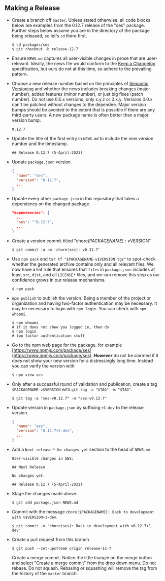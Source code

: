 
## Making a Release

* Create a branch off `master`. Unless stated otherwise, all code blocks below
  are examples from the 0.12.7 release of the "ses" package. Further steps below
  assume you are in the directory of the package being released, so let's `cd`
  there first.
  ```
  $ cd packages/ses
  $ git checkout -b release-12-7
  ```
* Ensure `NEWS.md` captures all user-visible changes in prose that are
  user-relevant.
  Ideally, the news file would conform to the [Keep a
  Changelog](https://keepachangelog.com) specification, but ours do not at this
  time, so adhere to the prevailing pattern.
* Choose a new release number based on the principles of [Semantic
  Versioning](https://semver.org) and whether the news includes breaking
  changes (major number), added features (minor number), or just big fixes
  (patch number).
  Do not use 0.0.x versions, only x.y.z or 0.x.y.
  Versions 0.0.x can't be patched without changes to the dependee.
  Major version bumps should be avoided to the extent that is possible if there
  are any third-party users. A new package name is often better than a major
  version bump.
  ```
  0.12.7
  ```
* Update the title of the first entry in `NEWS.md` to include the new version
  number and the timestamp.
  ```
  ## Release 0.12.7 (5-April-2021)
  ```
* Update `package.json` version.
  ```json
  {
    "name": "ses",
    "version": "0.12.7",
    ...
  }
  ```
* Update every other `package.json` in this repository that takes a dependency
  on the changed package.
  ```json
  "dependencies": {
    ...
    "ses": "^0.12.7",
    ...
  }
  ```
* Create a version commit titled "chore($PACKAGENAME): v$VERSION"
  ```
  $ git commit -a -m 'chore(ses): v0.12.7'
  ```
* Use `npm pack` and `tar tf "$PACKAGENAME-v$VERSION.tgz"` to spot-check
  whether the generated archive contains only and all relevant files.
  We now have a lint rule that ensures that `files` in `package.json` includes
  at least `src`, `dist`, and all `LICENSE*` files, and we can remove this step
  as our confidence grows in our release mechanisms.
  ```
  $ npm pack
  ```
* `npm publish` to publish the version.
  Being a member of the project or organization and having two-factor
  authentication may be necessary. It may be necessary to login with
  `npm login`. You can check with `npm whoami`.
  ```
  $ npm whoami
  # if it does not show you logged in, then do
  $ npm login
  # two factor authentication stuff
  ```
* Go to the npm web page for the package, for example
  [https://www.npmjs.com/package/ses](https://www.npmjs.com/package/ses).
  ***However*** do not be alarmed if it does not show your new version for
  a distressingly long time. Instead you can verify the version with
  ```
  $ npm view ses
  ```
* Only after a successful round of validation and publication, create
  a tag `$PACKAGENAME-v$VERSION` with `git tag -a "$TAG" -m "$TAG"`.
  ```
  $ git tag -a "ses-v0.12.7" -m "ses-v0.12.7"
  ```
* Update version in `package.json` by suffixing `+1-dev` to the release
  version.
  ```json
  {
    "name": "ses",
    "version": "0.12.7+1-dev",
    ...
  }
  ```
* Add a `Next release` `* No changes yet` section to the head of `NEWS.md`.
  ```
  User-visible changes in SES:

  ## Next Release

  No changes yet.

  ## Release 0.12.7 (5-April-2021)
  ```
* Stage the changes made above.
  ```
  $ git add package.json NEWS.md
  ```
* Commit with the message `chore($PACKAGENAME): Back to development with
  v$VERSION+1-dev`.
  ```
  $ git commit -m 'chore(ses): Back to development with v0.12.7+1-dev'
  ```
* Create a pull request from this branch.
  ```
  $ git push --set-upstream origin release-12-7
  ```

  Create a merge commit. Notice the little triangle on the merge button and select
  "Create a merge commit" from the drop down menu.
  Do not rebase.
  Do not squash.
  Rebasing or squashing will remove the tag from the history of the `master`
  branch.
